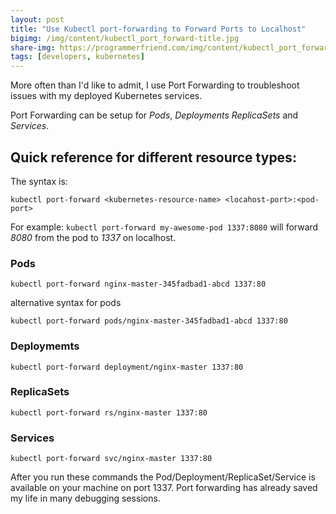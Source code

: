 ```yaml
---
layout: post
title: "Use Kubectl port-forwarding to Forward Ports to Localhost"
bigimg: /img/content/kubectl_port_forward-title.jpg
share-img: https://programmerfriend.com/img/content/kubectl_port_forward-title.jpg
tags: [developers, kubernetes]
---
```


More often than I'd like to admit, I use Port Forwarding to troubleshoot issues with my deployed Kubernetes services.

Port Forwarding can be setup for *Pods*, *Deployments* *ReplicaSets* and *Services*.

## Quick reference for different resource types:

The syntax is:
```
kubectl port-forward <kubernetes-resource-name> <locahost-port>:<pod-port>
```

For example:
`kubectl port-forward my-awesome-pod 1337:8080` will forward *8080* from the pod to *1337* on localhost.

### Pods

```
kubectl port-forward nginx-master-345fadbad1-abcd 1337:80 
```

alternative syntax for pods

```
kubectl port-forward pods/nginx-master-345fadbad1-abcd 1337:80
```
### Deploymemts

```
kubectl port-forward deployment/nginx-master 1337:80 
```

### ReplicaSets
```
kubectl port-forward rs/nginx-master 1337:80
```

### Services
```
kubectl port-forward svc/nginx-master 1337:80
```

After you run these commands the Pod/Deployment/ReplicaSet/Service is available on your machine on port 1337.
Port forwarding has already saved my life in many debugging sessions.